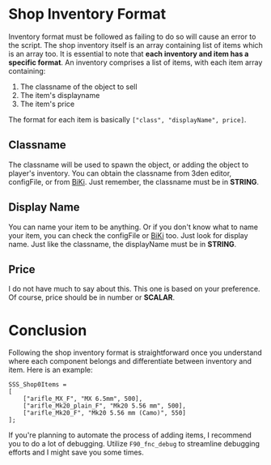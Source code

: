 # Shop Inventory Format
Inventory format must be followed as failing to do so will cause an error to the script.
The shop inventory itself is an array containing list of items which is an array too.
It is essential to note that **each inventory and item has a specific format**. An inventory comprises a list of items, with each item array containing: 
1. The classname of the object to sell 
2. The item's displayname 
3. The item's price 

The format for each item is basically `["class", "displayName", price]`.

## Classname 
The classname will be used to spawn the object, or adding the object to player's inventory.
You can obtain the classname from 3den editor, configFile, or from [BiKi](https://community.bistudio.com/wiki/Arma_3:_CfgVehicles_WEST "Arma 3 Wiki Page").
Just remember, the classname must be in **STRING**.

## Display Name 
You can name your item to be anything. Or if you don't know what to name your item, you can check the configFile or [BiKi](https://community.bistudio.com/wiki/Arma_3:_CfgVehicles_WEST "Arma 3 Wiki Page") too. Just look for display name. 
Just like the classname, the displayName must be in **STRING**.

## Price
I do not have much to say about this. This one is based on your preference. Of course, price should be in number or **SCALAR**.

# Conclusion
Following the shop inventory format is straightforward once you understand where each component belongs and differentiate between inventory and item. Here is an example:

    SSS_Shop0Items =
    [
        ["arifle_MX_F", "MX 6.5mm", 500],
        ["arifle_Mk20_plain_F", "Mk20 5.56 mm", 500],
        ["arifle_Mk20_F", "Mk20 5.56 mm (Camo)", 550]
    ];

If you're planning to automate the process of adding items, I recommend you to do a lot of debugging. Utilize  `F90_fnc_debug`  to streamline debugging efforts and I might save you some times.